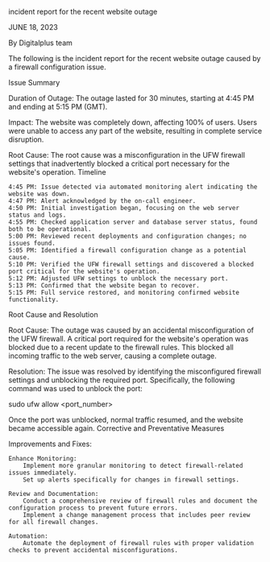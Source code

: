 incident report for the recent website outage

JUNE 18, 2023

By Digitalplus team

The following is the incident report for the recent website outage caused by a firewall configuration issue.

Issue Summary

Duration of Outage: The outage lasted for 30 minutes, starting at 4:45 PM and ending at 5:15 PM (GMT).

Impact: The website was completely down, affecting 100% of users. Users were unable to access any part of the website, resulting in complete service disruption.

Root Cause: The root cause was a misconfiguration in the UFW firewall settings that inadvertently blocked a critical port necessary for the website's operation.
Timeline

    4:45 PM: Issue detected via automated monitoring alert indicating the website was down.
    4:47 PM: Alert acknowledged by the on-call engineer.
    4:50 PM: Initial investigation began, focusing on the web server status and logs.
    4:55 PM: Checked application server and database server status, found both to be operational.
    5:00 PM: Reviewed recent deployments and configuration changes; no issues found.
    5:05 PM: Identified a firewall configuration change as a potential cause.
    5:10 PM: Verified the UFW firewall settings and discovered a blocked port critical for the website's operation.
    5:12 PM: Adjusted UFW settings to unblock the necessary port.
    5:13 PM: Confirmed that the website began to recover.
    5:15 PM: Full service restored, and monitoring confirmed website functionality.

Root Cause and Resolution

Root Cause: The outage was caused by an accidental misconfiguration of the UFW firewall. A critical port required for the website's operation was blocked due to a recent update to the firewall rules. This blocked all incoming traffic to the web server, causing a complete outage.

Resolution: The issue was resolved by identifying the misconfigured firewall settings and unblocking the required port. Specifically, the following command was used to unblock the port:

sudo ufw allow <port_number>

Once the port was unblocked, normal traffic resumed, and the website became accessible again.
Corrective and Preventative Measures

Improvements and Fixes:

    Enhance Monitoring:
        Implement more granular monitoring to detect firewall-related issues immediately.
        Set up alerts specifically for changes in firewall settings.

    Review and Documentation:
        Conduct a comprehensive review of firewall rules and document the configuration process to prevent future errors.
        Implement a change management process that includes peer review for all firewall changes.

    Automation:
        Automate the deployment of firewall rules with proper validation checks to prevent accidental misconfigurations.